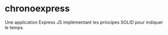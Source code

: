 # chronoexpress
Une application Express JS implémentant les principes SOLID pour indiquer le temps.
